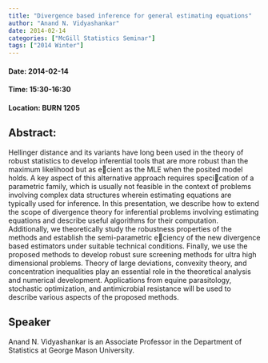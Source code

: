 ```yaml
---
title: "Divergence based inference for general estimating equations"
author: "Anand N. Vidyashankar"
date: 2014-02-14
categories: ["McGill Statistics Seminar"]
tags: ["2014 Winter"]
---
```


#### Date: 2014-02-14
#### Time: 15:30-16:30
#### Location: BURN 1205

## Abstract:

Hellinger distance and its variants have long been used in the theory of robust statistics to develop inferential tools that are more robust than the maximum likelihood but as ecient as the MLE when the posited model holds. A key aspect of this alternative approach requires specication of a parametric family, which is usually not feasible in the context of problems involving complex data structures wherein estimating equations are typically used for inference. In this presentation, we describe how to extend the scope of divergence theory for inferential problems involving estimating equations and describe useful algorithms for their computation. Additionally, we theoretically study the robustness properties of the methods and establish the semi-parametric eciency of the new divergence based estimators under suitable technical conditions. Finally, we use the proposed methods to develop robust sure screening methods for ultra high dimensional problems. Theory of large deviations, convexity theory, and concentration inequalities play an essential role in the theoretical analysis and numerical development. Applications from equine parasitology, stochastic optimization, and antimicrobial resistance will be used to describe various aspects of the proposed methods.





## Speaker


Anand N. Vidyashankar is an Associate Professor in the Department of Statistics at George Mason University.

